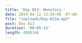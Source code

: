 ```yaml
---
title: 'Day 813: Nonstory.'
date: 2019-04-12 13:59:00 -07:00
file: "/uploads/Day-813a.mp3"
post: Day 813
duration: '00:05:13'
length: 4508146
---
```


